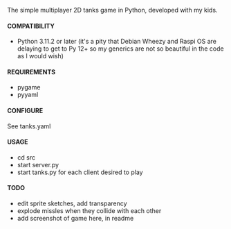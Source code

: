 The simple multiplayer 2D tanks game in Python, developed with my kids.  

#### COMPATIBILITY
- Python 3.11.2 or later (it's a pity that Debian Wheezy and Raspi OS are delaying to get to Py 12+ so my generics are not so beautiful in the code as I would wish)

#### REQUIREMENTS
- pygame
- pyyaml

#### CONFIGURE
See tanks.yaml
        
#### USAGE
- cd src
- start server.py
- start tanks.py for each client desired to play

#### TODO
- edit sprite sketches, add transparency
- explode missles when they collide with each other
- add screenshot of game here, in readme
